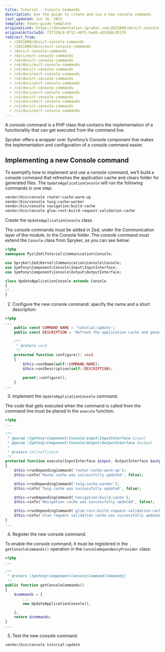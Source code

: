 ```yaml
---
title: Tutorial - Console Commands
description: Use the guide to create and use a new console command.
last_updated: Jun 16, 2021
template: howto-guide-template
originalLink: https://documentation.spryker.com/2021080/docs/t-console-commands
originalArticleId: f3f329c8-9712-46f1-bed0-a29360c451f6
redirect_from:
  - /2021080/docs/t-console-commands
  - /2021080/docs/en/t-console-commands
  - /docs/t-console-commands
  - /docs/en/t-console-commands
  - /v6/docs/t-console-commands
  - /v6/docs/en/t-console-commands
  - /v5/docs/t-console-commands
  - /v5/docs/en/t-console-commands
  - /v4/docs/t-console-commands
  - /v4/docs/en/t-console-commands
  - /v3/docs/t-console-commands
  - /v3/docs/en/t-console-commands
  - /v2/docs/t-console-commands
  - /v2/docs/en/t-console-commands
  - /v1/docs/t-console-commands
  - /v1/docs/en/t-console-commands  
---
```


A console command is a PHP class that contains the implementation of a functionality that can get executed from the command line.

Spryker offers a wrapper over Symfony’s Console component that makes the implementation and configuration of a console command easier.

## Implementing a new Console command

To exemplify how to implement and use a console command, we’ll build a console command that refreshes the application cache and clears folder for generated files. The `UpdateApplicationConsole` will run the following commands in one step:

```bash
vendor/bin/console router:cache:warm-up
vendor/bin/console twig:cache:warmer
vendor/bin/console navigation:build-cache
vendor/bin/console glue:rest:build-request-validation-cache
```

Create the `UpdateApplicationConsole` class.

The console commands must be added in Zed, under the Communication layer of the module, to the Console folder. The console command must extend the `Console` class from Spryker, as you can see below:

```php
<?php
namespace Pyz\Zed\Tutorial\Communication\Console;

use Spryker\Zed\Kernel\Communication\Console\Console;
use Symfony\Component\Console\Input\InputInterface;
use Symfony\Component\Console\Output\OutputInterface;

class UpdateApplicationConsole extends Console
{
//..
}
```

2. Configure the new console command: specify the name and a short description:

```php
<?php
...
    public const COMMAND_NAME = 'tutorial:update';
    public const DESCRIPTION = 'Refresh the application cache and generated files';

    /**
     * @return void
     */
    protected function configure(): void
    {
        $this->setName(self::COMMAND_NAME);
        $this->setDescription(self::DESCRIPTION);

        parent::configure();
    }
...
```

3. Implement the `UpdateApplicationConsole` command.

The code that gets executed when the command is called from the command line must be placed in the `execute` function:

```php
<?php
...

/**
 * @param \Symfony\Component\Console\Input\InputInterface $input
 * @param \Symfony\Component\Console\Output\OutputInterface $output
 *
 * @return int|null|void
 */
protected function execute(InputInterface $input, OutputInterface $output)
{
    $this->runDependingCommand('router:cache:warm-up');
    $this->info('Route cache was successfully updated', false);

    $this->runDependingCommand('twig:cache:warmer');
    $this->info('Twig cache was successfully updated', false);

    $this->runDependingCommand('navigation:build-cache');
    $this->info('Navigation cache was successfully updated', false);

    $this->runDependingCommand('glue:rest:build-request-validation-cache');
    $this->info('Glue request validation cache was successfully updated', false);
}
...
```

4. Register the new console command.

To enable the console command, it must be registered in the `getConsoleCommands()` operation in the `ConsoleDependencyProvider` class:

```php
<?php
...

/**
 * @return \Symfony\Component\Console\Command\Command[]
 */
public function getConsoleCommands()
{
    $commands = [
        ...
        new UpdateApplicationConsole(),

    ];
    return $commands;
}
...
```

5. Test the new console command.

```bash
vendor/bin/console tutorial:update
```
